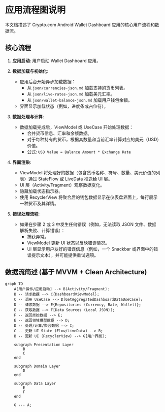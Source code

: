# 应用流程图说明

本文档描述了 Crypto.com Android Wallet Dashboard 应用的核心用户流程和数据流。

## 核心流程

1.  **应用启动**: 用户启动 Wallet Dashboard 应用。

2.  **数据加载与初始化**:
    *   应用后台开始异步加载数据：
        *   从 `json/currencies-json.md` 加载支持的货币列表。
        *   从 `json/live-rates-json.md` 加载美元汇率。
        *   从 `json/wallet-balance-json.md` 加载用户钱包余额。
    *   界面显示加载状态（例如，进度条或占位符）。

3.  **数据处理与计算**:
    *   数据加载完成后，ViewModel 或 UseCase 开始处理数据：
        *   合并货币信息、汇率和余额数据。
        *   对于每种持有的货币，根据其数量和当前汇率计算对应的美元（USD）价值。
        *   公式: `USD Value = Balance Amount * Exchange Rate`

4.  **界面渲染**:
    *   ViewModel 将处理好的数据（包含货币名称、符号、数量、美元价值的列表）通过 StateFlow 或 LiveData 推送给 UI 层。
    *   UI 层（Activity/Fragment）观察数据变化。
    *   隐藏加载状态指示器。
    *   使用 RecyclerView 将聚合后的钱包数据显示在仪表盘界面上，每行展示一种货币及其详情。

5.  **错误处理流程**:
    *   如果在步骤 2 或 3 中发生任何错误（例如，无法读取 JSON 文件、数据解析失败、计算错误）：
        *   捕获异常。
        *   ViewModel 更新 UI 状态以反映错误情况。
        *   UI 层显示用户友好的错误信息（例如，一个 Snackbar 或界面中的错误提示文本），并可能提供重试选项。

## 数据流简述 (基于 MVVM + Clean Architecture)

```mermaid
graph TD
    A[用户操作/应用启动] --> B(Activity/Fragment);
    B -- 请求数据 --> C{DashboardViewModel};
    C -- 调用 UseCase --> D[GetAggregatedDashboardDataUseCase];
    D -- 请求数据 --> E{Repositories (Currency, Rate, Wallet)};
    E -- 获取数据 --> F[Data Sources (Local JSON)];
    F -- 返回原始数据 --> E;
    E -- 返回领域模型数据 --> D;
    D -- 处理/计算/聚合数据 --> C;
    C -- 更新 UI State (Flow/LiveData) --> B;
    B -- 更新 UI (RecyclerView) --> G[用户界面];

    subgraph Presentation Layer
        B
        C
    end

    subgraph Domain Layer
        D
    end

    subgraph Data Layer
        E
        F
    end

    G --- A;
``` 